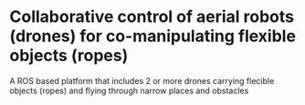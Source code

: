 # Collaborative control of aerial robots (drones) for co-manipulating flexible objects (ropes)
A ROS based platform that includes 2 or more drones carrying flecible objects (ropes) and flying through narrow places and obstacles
